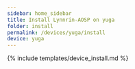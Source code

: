 ```yaml
---
sidebar: home_sidebar
title: Install Lynnrin-AOSP on yuga
folder: install
permalink: /devices/yuga/install
device: yuga
---
```

{% include templates/device_install.md %}
